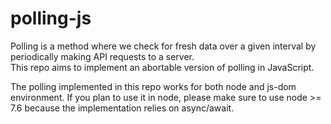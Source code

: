 # polling-js

Polling is a method where we check for fresh data over a given interval by periodically making API requests to a server.  
This repo aims to implement an abortable version of polling in JavaScript.  

The polling implemented in this repo works for both node and js-dom environment. 
If you plan to use it in node, please make sure to use node >= 7.6 because the 
implementation relies on async/await. 
